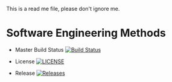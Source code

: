 This is a read me file, please don't ignore me.

# Software Engineering Methods

- Master Build Status   [![Build Status](https://travis-ci.com/CatB1794/SEM.svg?branch=master)](https://travis-ci.com/CatB1794/SEM)

- License   [![LICENSE](https://img.shields.io/github/license/CatB1794/SEM.svg?style=flat-square)](https://github.com/<github-username>/sem/blob/master/LICENSE)

- Release   [![Releases](https://img.shields.io/github/release/CatB1794/SEM/all.svg?style=flat-square)](https://github.com/<github-username>/sem/releases)